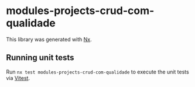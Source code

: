 # modules-projects-crud-com-qualidade

This library was generated with [Nx](https://nx.dev).

## Running unit tests

Run `nx test modules-projects-crud-com-qualidade` to execute the unit tests via [Vitest](https://vitest.dev/).
